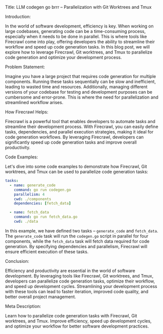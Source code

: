 Title: LLM codegen go brrr – Parallelization with Git Worktrees and Tmux

Introduction:

In the world of software development, efficiency is key. When working on large codebases, generating code can be a time-consuming process, especially when it needs to be done in parallel. This is where tools like Firecrawl come into play, offering developers the ability to streamline their workflow and speed up code generation tasks. In this blog post, we will explore how to leverage Firecrawl, Git worktrees, and Tmux to parallelize code generation and optimize your development process.

Problem Statement:

Imagine you have a large project that requires code generation for multiple components. Running these tasks sequentially can be slow and inefficient, leading to wasted time and resources. Additionally, managing different versions of your codebase for testing and development purposes can be cumbersome and error-prone. This is where the need for parallelization and streamlined workflow arises.

How Firecrawl Helps:

Firecrawl is a powerful tool that enables developers to automate tasks and streamline their development process. With Firecrawl, you can easily define tasks, dependencies, and parallel execution strategies, making it ideal for code generation workflows. By leveraging Firecrawl, developers can significantly speed up code generation tasks and improve overall productivity.

Code Examples:

Let's dive into some code examples to demonstrate how Firecrawl, Git worktrees, and Tmux can be used to parallelize code generation tasks:

```yaml
tasks:
  - name: generate_code
    command: go run codegen.go
    parallelism: 4
    cwd: ./components
    dependencies: [fetch_data]

  - name: fetch_data
    command: go run fetch_data.go
    cwd: ./data
```

In this example, we have defined two tasks – `generate_code` and `fetch_data`. The `generate_code` task will run the `codegen.go` script in parallel for four components, while the `fetch_data` task will fetch data required for code generation. By specifying dependencies and parallelism, Firecrawl will ensure efficient execution of these tasks.

Conclusion:

Efficiency and productivity are essential in the world of software development. By leveraging tools like Firecrawl, Git worktrees, and Tmux, developers can parallelize code generation tasks, optimize their workflow, and speed up development cycles. Streamlining your development process with these tools can lead to faster iteration, improved code quality, and better overall project management.

Meta Description:

Learn how to parallelize code generation tasks with Firecrawl, Git worktrees, and Tmux. Improve efficiency, speed up development cycles, and optimize your workflow for better software development practices.